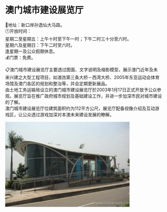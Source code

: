 # 澳门城市建设展览厅  
📍地址：新口岸孙逸仙大马路。  
🕛开放时间：  
星期二至星期五：上午十时至下午一时；下午二时三十分至六时。  
星期六及星期日：下午二时至六时。  
逢星期一及公众假期休息。  
💰门票：免费。  
  
📋澳门城市建设展览厅主要透过图面、文字说明及缩影模型，展示澳门近年及未来兴建之大型工程项目，如澳氹第三条大桥－西湾大桥、2005年东亚运动会体育场馆及澳门各区的规划和整治等，并会定期更新展品。  
由土地工务运输局设立的澳门城市建设展览厅於2003年1月17日正式开放予公众参观。展览厅旨在推广政府城市规划及基础建设工作，并进一步加深市民对城市建设的了解。  
澳门城市建设展览厅位建筑面积约为112平方公尺，展览厅配备视像介绍及互动游戏区，让公众透过游戏加深对本澳未来建设发展的瞭解。  
  
![](https://raw.githubusercontent.com/szqq0512/Pic/main/img/202201212156249.png)  